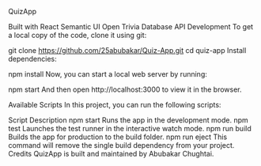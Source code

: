 QuizApp

Built with
React
Semantic UI
Open Trivia Database API
Development
To get a local copy of the code, clone it using git:

git clone https://github.com/25abubakar/Quiz-App.git
cd quiz-app
Install dependencies:

npm install
Now, you can start a local web server by running:

npm start
And then open http://localhost:3000 to view it in the browser.

Available Scripts
In this project, you can run the following scripts:

Script	Description
npm start	Runs the app in the development mode.
npm test	Launches the test runner in the interactive watch mode.
npm run build	Builds the app for production to the build folder.
npm run eject	This command will remove the single build dependency from your project.
Credits
QuizApp is built and maintained by Abubakar Chughtai.
